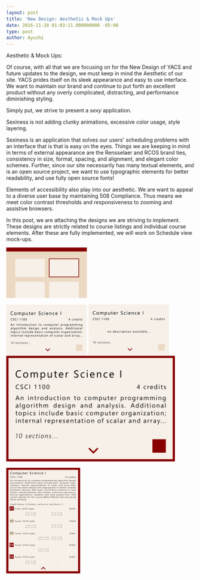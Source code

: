 ```yaml
---
layout: post
title: 'New Design: Aesthetic & Mock Ups'
date: 2016-11-28 01:03:11.000000000 -05:00
type: post
author: Ayushi
---
```


Aesthetic & Mock Ups:

Of course, with all that we are focusing on for the New Design of YACS and future updates to the design, we must keep in mind the Aesthetic of our site. YACS prides itself on its sleek appearance and easy to use interface. We want to maintain our brand and continue to put forth an excellent product without any overly complicated, distracting, and performance diminishing styling.

Simply put, we strive to present a *sexy* application.

Sexiness is not adding clunky animations, excessive color usage, style layering.

Sexiness is an application that solves our users' scheduling problems with an interface that is that is easy on the eyes. Things we are keeping in mind in terms of external appearance are the Rensselaer and RCOS brand ties, consistency in size, format, spacing, and alignment, and elegant color schemes. Further, since our site necessarily has many textual elements, and is an open source project, we want to use typographic elements for better readability, and use fully open source fonts!

Elements of accessibility also play into our aesthetic. We are want to appeal to a diverse user base by maintaining 508 Compliance. Thus means we meet color contrast thresholds and responsiveness to zooming and assistive browsers.

In this post, we are attaching the designs we are striving to implement. These designs are strictly related to course listings and individual course elements. After these are fully implemented, we will work on Schedule view mock-ups.

![course list mockup](assets/courses_list_mockuprough-final-01.png)

![course mockup 1](assets/single_course_collapsedrough-final-01.png)
![course mockup 2](assets/single_course_collapsedrough-final-02.png)
![course mockup 3](assets/single_course_collapsedrough-final-03.png)

![course expanded mockup](assets/single_course_expanded_viewrough-final-01.png)
